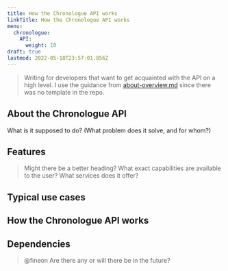 ```yaml
---
title: How the Chronologue API works
linkTitle: How the Chronologue API works
menu:
  chronologue:
    API:
      weight: 10
draft: true
lastmod: 2022-05-18T23:57:01.856Z
---
```

> Writing for developers that want to get acquainted with the API on a high level. I use the guidance from [about-overview.md](https://github.com/thegooddocsproject/templates/blob/dev/api-overview/about-overview.md) since there was no template in the repo. 

## About the Chronologue API
What is it supposed to do? (What problem does it solve, and for whom?)

## Features 
> Might there be a better heading?
What exact capabilities are available to the user? What services does it offer?

## Typical use cases
## How the Chronologue API works

## Dependencies
> @fineon Are there any or will there be in the future? 